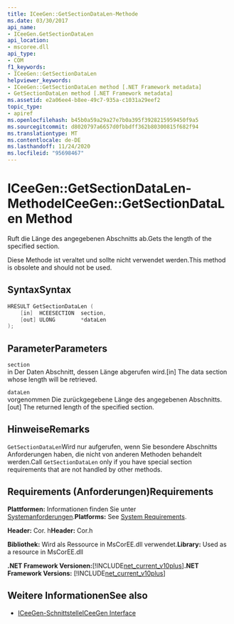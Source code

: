 ```yaml
---
title: ICeeGen::GetSectionDataLen-Methode
ms.date: 03/30/2017
api_name:
- ICeeGen.GetSectionDataLen
api_location:
- mscoree.dll
api_type:
- COM
f1_keywords:
- ICeeGen::GetSectionDataLen
helpviewer_keywords:
- ICeeGen::GetSectionDataLen method [.NET Framework metadata]
- GetSectionDataLen method [.NET Framework metadata]
ms.assetid: e2a06ee4-b8ee-49c7-935a-c1031a29eef2
topic_type:
- apiref
ms.openlocfilehash: b45b0a59a29a27e7b0a395f3928215959450f9a5
ms.sourcegitcommit: d8020797a6657d0fbbdff362b80300815f682f94
ms.translationtype: MT
ms.contentlocale: de-DE
ms.lasthandoff: 11/24/2020
ms.locfileid: "95698467"
---
```

# <a name="iceegengetsectiondatalen-method"></a><span data-ttu-id="a22c7-102">ICeeGen::GetSectionDataLen-Methode</span><span class="sxs-lookup"><span data-stu-id="a22c7-102">ICeeGen::GetSectionDataLen Method</span></span>

<span data-ttu-id="a22c7-103">Ruft die Länge des angegebenen Abschnitts ab.</span><span class="sxs-lookup"><span data-stu-id="a22c7-103">Gets the length of the specified section.</span></span>  
  
 <span data-ttu-id="a22c7-104">Diese Methode ist veraltet und sollte nicht verwendet werden.</span><span class="sxs-lookup"><span data-stu-id="a22c7-104">This method is obsolete and should not be used.</span></span>  
  
## <a name="syntax"></a><span data-ttu-id="a22c7-105">Syntax</span><span class="sxs-lookup"><span data-stu-id="a22c7-105">Syntax</span></span>  
  
```cpp  
HRESULT GetSectionDataLen (  
    [in]  HCEESECTION  section,  
    [out] ULONG        *dataLen  
);  
```  
  
## <a name="parameters"></a><span data-ttu-id="a22c7-106">Parameter</span><span class="sxs-lookup"><span data-stu-id="a22c7-106">Parameters</span></span>  

 `section`  
 <span data-ttu-id="a22c7-107">in Der Daten Abschnitt, dessen Länge abgerufen wird.</span><span class="sxs-lookup"><span data-stu-id="a22c7-107">[in] The data section whose length will be retrieved.</span></span>  
  
 `dataLen`  
 <span data-ttu-id="a22c7-108">vorgenommen Die zurückgegebene Länge des angegebenen Abschnitts.</span><span class="sxs-lookup"><span data-stu-id="a22c7-108">[out] The returned length of the specified section.</span></span>  
  
## <a name="remarks"></a><span data-ttu-id="a22c7-109">Hinweise</span><span class="sxs-lookup"><span data-stu-id="a22c7-109">Remarks</span></span>  

 <span data-ttu-id="a22c7-110">`GetSectionDataLen`Wird nur aufgerufen, wenn Sie besondere Abschnitts Anforderungen haben, die nicht von anderen Methoden behandelt werden.</span><span class="sxs-lookup"><span data-stu-id="a22c7-110">Call `GetSectionDataLen` only if you have special section requirements that are not handled by other methods.</span></span>  
  
## <a name="requirements"></a><span data-ttu-id="a22c7-111">Requirements (Anforderungen)</span><span class="sxs-lookup"><span data-stu-id="a22c7-111">Requirements</span></span>  

 <span data-ttu-id="a22c7-112">**Plattformen:** Informationen finden Sie unter [Systemanforderungen](../../get-started/system-requirements.md).</span><span class="sxs-lookup"><span data-stu-id="a22c7-112">**Platforms:** See [System Requirements](../../get-started/system-requirements.md).</span></span>  
  
 <span data-ttu-id="a22c7-113">**Header:** Cor. h</span><span class="sxs-lookup"><span data-stu-id="a22c7-113">**Header:** Cor.h</span></span>  
  
 <span data-ttu-id="a22c7-114">**Bibliothek:** Wird als Ressource in MsCorEE.dll verwendet.</span><span class="sxs-lookup"><span data-stu-id="a22c7-114">**Library:** Used as a resource in MsCorEE.dll</span></span>  
  
 <span data-ttu-id="a22c7-115">**.NET Framework Versionen:**[!INCLUDE[net_current_v10plus](../../../../includes/net-current-v10plus-md.md)]</span><span class="sxs-lookup"><span data-stu-id="a22c7-115">**.NET Framework Versions:** [!INCLUDE[net_current_v10plus](../../../../includes/net-current-v10plus-md.md)]</span></span>  
  
## <a name="see-also"></a><span data-ttu-id="a22c7-116">Weitere Informationen</span><span class="sxs-lookup"><span data-stu-id="a22c7-116">See also</span></span>

- [<span data-ttu-id="a22c7-117">ICeeGen-Schnittstelle</span><span class="sxs-lookup"><span data-stu-id="a22c7-117">ICeeGen Interface</span></span>](iceegen-interface.md)
